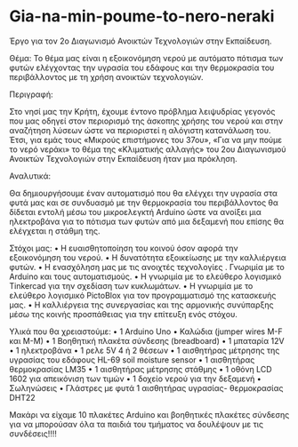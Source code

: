 # Gia-na-min-poume-to-nero-neraki
Έργο για τον 2ο Διαγωνισμό Ανοικτών Τεχνολογιών στην Εκπαίδευση.

Θέμα: Το θέμα μας είναι η εξοικονόμηση νερού  με αυτόματο  πότισμα των φυτών  ελέγχοντας την υγρασία του εδάφους και την θερμοκρασία του περιβάλλοντος με τη χρήση ανοικτών τεχνολογιών.

Περιγραφή:

Στο νησί μας την Κρήτη, έχουμε έντονο πρόβλημα λειψυδρίας  γεγονός που μας οδηγεί  στον περιορισμό της άσκοπης χρήσης του νερού και στην αναζήτηση  λύσεων ώστε να περιοριστεί η αλόγιστη κατανάλωση του.
Έτσι, για εμάς τους «Μικρούς επιστήμονες του 37ου», «Για να μην πούμε το νερό νεράκι»  το θέμα  της «Κλιματικής αλλαγής»  του 2ου Διαγωνισμού Ανοικτών Τεχνολογιών στην Εκπαίδευση  ήταν μια πρόκληση.

Αναλυτικά:

Θα δημιουργήσουμε έναν αυτοματισμό που θα ελέγχει την υγρασία στα  φυτά μας και σε συνδυασμό  με την θερμοκρασία του περιβάλλοντος θα δίδεται εντολή μέσω του μικροελεγκτή Arduino ώστε να ανοίξει μια ηλεκτροβάνα για το πότισμα των φυτών από μια δεξαμενή που επίσης θα ελέγχεται  η στάθμη της.

Στόχοι μας:
•	Η ευαισθητοποίηση του κοινού όσον αφορά την εξοικονόμηση του νερού.
•	Η δυνατότητα εξοικείωσης με την καλλιέργεια φυτών.
•	Η ενασχόληση μας με τις ανοιχτές τεχνολογίες . Γνωριμία με το Arduino και τους αυτοματισμούς.
•	Η γνωριμία με το ελεύθερο λογισμικό Τinkercad για την σχεδίαση των κυκλωμάτων.
•	Η γνωριμία με το ελεύθερο λογισμικό PictoΒlox  για τον προγραμματισμό της κατασκευής μας.
•	Η καλλιέργεια της συνεργασίας και της αρμονικής συνύπαρξης  μέσω της κοινής προσπάθειας για την επίτευξη ενός στόχου.

Υλικά που θα χρειαστούμε:
•	1  Arduino Uno
•	Καλώδια (jumper wires M-F και Μ-Μ)
•	1  Βοηθητική πλακέτα σύνδεσης (breadboard)
•	1 μπαταρία 12V
•	1 ηλεκτροβάνα
•	1 ρελε 5V 4 ή 2 θέσεων
•	1  αισθητήρας μέτρησης της υγρασίας του εδάφους HL-69 soil moisture sensor 
•	1 αισθητήρας θερμοκρασίας LM35
•	1 αισθητήρας μέτρησης στάθμης
•	1 οθόνη LCD 1602 για απεικόνιση των τιμών
•	1 δοχείο νερού για την δεξαμενή
•	Σωληνώσεις
•	Γλάστρες με φυτά
1 αισθητήρας υγρασίας- θερμοκρασίας DHT22


Μακάρι να είχαμε 10 πλακέτες Arduino και βοηθητικές πλακέτες σύνδεσης για να μπορούσαν όλα τα παιδιά του τμήματος να δουλέψουν με τις συνδέσεις!!!!
